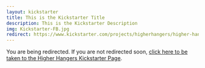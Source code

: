 ```yaml
---
layout: kickstarter
title: This is the Kickstarter Title
description: This is the Kickstarter Description
img: Kickstarter-FB.jpg
redirect: https://www.kickstarter.com/projects/higherhangers/higher-hangers-space-saving-closet-organization-re?utm_source=facebook_ads&utm_medium=cpc&utm_content=facebook_ads_17&utm_campaign=kspledges
---
```


You are being redirected. If you are not redirected soon, <a href="{{ page.redirect }}">click here to be taken to the Higher Hangers Kickstarter Page</a>.

